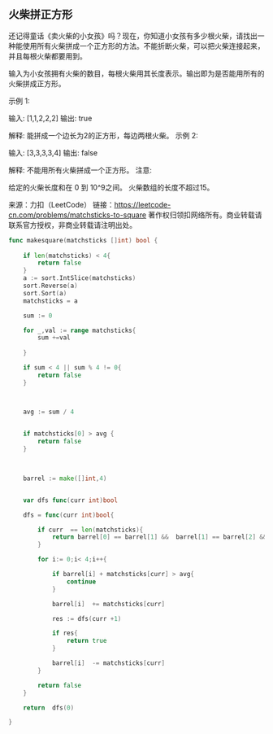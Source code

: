 ## 火柴拼正方形

还记得童话《卖火柴的小女孩》吗？现在，你知道小女孩有多少根火柴，请找出一种能使用所有火柴拼成一个正方形的方法。不能折断火柴，可以把火柴连接起来，并且每根火柴都要用到。

输入为小女孩拥有火柴的数目，每根火柴用其长度表示。输出即为是否能用所有的火柴拼成正方形。

示例 1:

输入: [1,1,2,2,2]
输出: true

解释: 能拼成一个边长为2的正方形，每边两根火柴。
示例 2:

输入: [3,3,3,3,4]
输出: false

解释: 不能用所有火柴拼成一个正方形。
注意:

给定的火柴长度和在 0 到 10^9之间。
火柴数组的长度不超过15。

来源：力扣（LeetCode）
链接：https://leetcode-cn.com/problems/matchsticks-to-square
著作权归领扣网络所有。商业转载请联系官方授权，非商业转载请注明出处。
```go
func makesquare(matchsticks []int) bool {
    
    if len(matchsticks) < 4{
        return false
    }
    a := sort.IntSlice(matchsticks)
    sort.Reverse(a)
    sort.Sort(a)
    matchsticks = a

    sum := 0

    for _,val := range matchsticks{
        sum +=val
        
    }

    if sum < 4 || sum % 4 != 0{
        return false
    }



    avg := sum / 4
    

    if matchsticks[0] > avg {
        return false
    }

    

    barrel := make([]int,4)


    var dfs func(curr int)bool

    dfs = func(curr int)bool{

        if curr  == len(matchsticks){            
            return barrel[0] == barrel[1] &&  barrel[1] == barrel[2] && barrel[2] == barrel[3]
        }

        for i:= 0;i< 4;i++{

            if barrel[i] + matchsticks[curr] > avg{
                continue
            }

            barrel[i]  += matchsticks[curr]

            res := dfs(curr +1)

            if res{
                return true
            }

            barrel[i]  -= matchsticks[curr]
        }

        return false
    }

    return  dfs(0)

}


```

